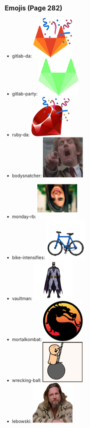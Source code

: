 
## Emojis (Page 282)

* gitlab-da: ![gitlab-da](output/gitlab-da.png)
* gitlab-party: ![gitlab-party](output/gitlab-party.gif)
* ruby-da: ![ruby-da](output/ruby-da.png)
* bodysnatcher: ![bodysnatcher](output/bodysnatcher.jpg)
* monday-rb: ![monday-rb](output/monday-rb.png)
* bike-intensifies: ![bike-intensifies](output/bike-intensifies.gif)
* vaultman: ![vaultman](output/vaultman.png)
* mortalkombat: ![mortalkombat](output/mortalkombat.png)
* wrecking-ball: ![wrecking-ball](output/wrecking-ball.gif)
* lebowski: ![lebowski](output/lebowski.png)
